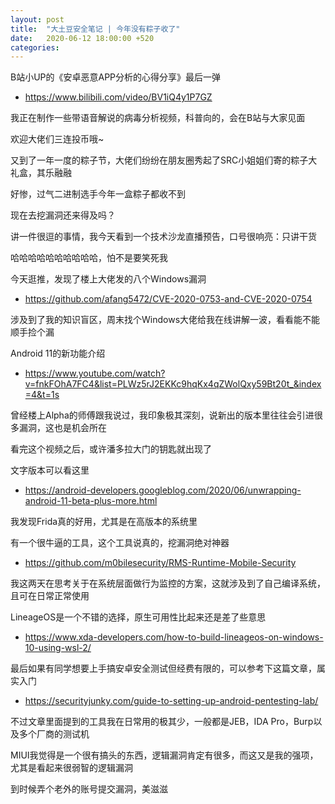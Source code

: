 ```yaml
---
layout: post
title:  "大土豆安全笔记 | 今年没有粽子收了"
date:   2020-06-12 18:00:00 +520
categories: 
---
```


B站小UP的《安卓恶意APP分析的心得分享》最后一弹
- https://www.bilibili.com/video/BV1iQ4y1P7GZ

我正在制作一些带语音解说的病毒分析视频，科普向的，会在B站与大家见面

欢迎大佬们三连投币哦~

又到了一年一度的粽子节，大佬们纷纷在朋友圈秀起了SRC小姐姐们寄的粽子大礼盒，其乐融融

好惨，过气二进制选手今年一盒粽子都收不到

现在去挖漏洞还来得及吗？

讲一件很逗的事情，我今天看到一个技术沙龙直播预告，口号很响亮：只讲干货

哈哈哈哈哈哈哈哈哈哈，怕不是要笑死我

今天逛推，发现了楼上大佬发的八个Windows漏洞
- https://github.com/afang5472/CVE-2020-0753-and-CVE-2020-0754

涉及到了我的知识盲区，周末找个Windows大佬给我在线讲解一波，看看能不能顺手捡个漏

Android 11的新功能介绍
- https://www.youtube.com/watch?v=fnkFOhA7FC4&list=PLWz5rJ2EKKc9hqKx4qZWolQxy59Bt20t_&index=4&t=1s

曾经楼上Alpha的师傅跟我说过，我印象极其深刻，说新出的版本里往往会引进很多漏洞，这也是机会所在

看完这个视频之后，或许潘多拉大门的钥匙就出现了

文字版本可以看这里
- https://android-developers.googleblog.com/2020/06/unwrapping-android-11-beta-plus-more.html

我发现Frida真的好用，尤其是在高版本的系统里

有一个很牛逼的工具，这个工具说真的，挖漏洞绝对神器
- https://github.com/m0bilesecurity/RMS-Runtime-Mobile-Security

我这两天在思考关于在系统层面做行为监控的方案，这就涉及到了自己编译系统，且可在日常正常使用

LineageOS是一个不错的选择，原生可用性比起来还是差了些意思
- https://www.xda-developers.com/how-to-build-lineageos-on-windows-10-using-wsl-2/

最后如果有同学想要上手搞安卓安全测试但经费有限的，可以参考下这篇文章，属实入门
- https://securityjunky.com/guide-to-setting-up-android-pentesting-lab/

不过文章里面提到的工具我在日常用的极其少，一般都是JEB，IDA Pro，Burp以及多个厂商的测试机

MIUI我觉得是一个很有搞头的东西，逻辑漏洞肯定有很多，而这又是我的强项，尤其是看起来很弱智的逻辑漏洞

到时候弄个老外的账号提交漏洞，美滋滋